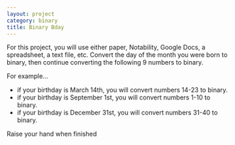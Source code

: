```yaml
---
layout: project
category: binary
title: Binary Bday
---
```


For this project, you will use either paper, Notability, Google Docs, a spreadsheet, a text file, etc.
Convert the day of the month you were born to binary, then continue converting the following 9 numbers to binary.

For example...
  - if your birthday is March 14th, you will convert numbers 14-23 to binary.
  - if your birthday is September 1st, you will convert numbers 1-10 to binary.
  - if your birthday is December 31st, you will convert numbers 31-40 to binary.

Raise your hand when finished
